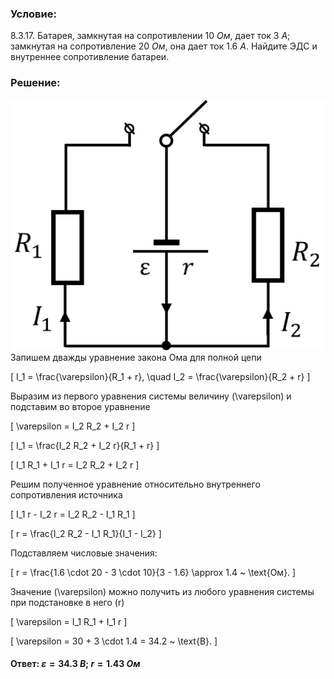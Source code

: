 ###  Условие:

$8.3.17.$ Батарея, замкнутая на сопротивлении $10 ~Ом$, дает ток $3 ~А;$ замкнутая на сопротивление $20 ~Ом$, она дает ток $1.6 ~А$. Найдите ЭДС и внутреннее сопротивление батареи.

###  Решение:

![ЭДС источника|811x646, 45%](../../img/8.3.17/Picture1.svg)
Запишем дважды уравнение закона Ома для полной цепи

\[
I_1 = \frac{\varepsilon}{R_1 + r}, \quad I_2 = \frac{\varepsilon}{R_2 + r}
\]

Выразим из первого уравнения системы величину \(\varepsilon\) и подставим во второе уравнение

\[
\varepsilon = I_2 R_2 + I_2 r
\]

\[
I_1 = \frac{I_2 R_2 + I_2 r}{R_1 + r}
\]

\[
I_1 R_1 + I_1 r = I_2 R_2 + I_2 r
\]

Решим полученное уравнение относительно внутреннего сопротивления источника

\[
I_1 r - I_2 r = I_2 R_2 - I_1 R_1
\]

\[
r = \frac{I_2 R_2 - I_1 R_1}{I_1 - I_2}
\]

Подставляем числовые значения:

\[
r = \frac{1.6 \cdot 20 - 3 \cdot 10}{3 - 1.6} \approx 1.4 ~ \text{Ом}.
\]

Значение \(\varepsilon\) можно получить из любого уравнения системы при подстановке в него \(r\)

\[
\varepsilon = I_1 R_1 + I_1 r
\]

\[
\varepsilon = 30 + 3 \cdot 1.4 = 34.2 ~ \text{В}.
\]

####  Ответ: $\varepsilon = 34.3 ~В;$ $r = 1.43 ~Ом$